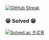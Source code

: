 [![GitHub Streak](https://streak-stats.demolab.com?user=foresec&theme=transparent&hide_border=true&date_format=%5BY.%5Dn.j&card_width=1000)](https://git.io/streak-stats)

### 😁 Solved 😁

[![Solved.ac
프로필](http://mazassumnida.wtf/api/v2/generate_badge?boj=jhp1276)](https://solved.ac/profile/)

<!-- - 🔭 I’m currently working on ...
- 🌱 I’m currently learning ...
- 👯 I’m looking to collaborate on ...
- 🤔 I’m looking for help with ...
- 💬 Ask me about ...
- 📫 How to reach me: ...
- 😄 Pronouns: ...
- ⚡ Fun fact: ... -->


